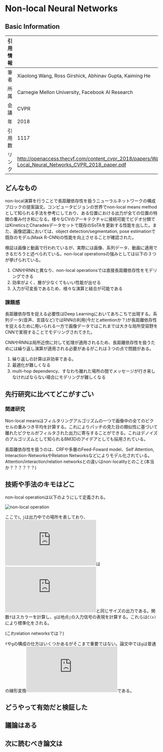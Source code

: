 # Non-local Neural Networks

## Basic Information

| 引用情報 |                                                                                                          |
| -------- | -------------------------------------------------------------------------------------------------------- |
| 筆者     | Xiaolong Wang, Ross Girshick, Abhinav Gupta, Kaiming He                                                  |
| 所属     | Carnegie Mellon University, Facebook AI Research                                                         |
| 会議     | CVPR                                                                                                     |
| 年       | 2018                                                                                                     |
| 引用数   | 1117                                                                                                     |
| リンク   | http://openaccess.thecvf.com/content_cvpr_2018/papers/Wang_Non-Local_Neural_Networks_CVPR_2018_paper.pdf |

## どんなもの

non-local演算を行うことで長距離依存性を扱うニューラルネットワークの構成ブロックの提案論文。コンピュータビジョンの世界でnon-local means methodとして知られる手法を参考にしており、ある位置における出力が全ての位置の特徴の重み付き和になる。様々なCVのアーキテクチャに接続可能でビデオ分類ではKineticsとCharadesデータセットで既存のSoTAを更新する性能を出した。また、画像認識においては、object detection/segmentation, pose estimationで既存のモデル(Mask R-CNN)の性能を向上させることが確認された。

検証は画像と動画で行われているが、実際には画像、系列データ、動画に適用できるだろうと述べられている。non-local operationsの強みとしては以下の３つが挙げられている。

1. CNNやRNNと異なり、non-local operationsでは直接長距離依存性をモデリングできる
2. 効率がよく、層が少なくてもいい性能が出せる
3. 入力が可変長であるため、様々な演算と結合が可能である

### 課題感

長距離依存性を捉える必要性はDeep Learningにおいてあちこちで出現する。系列データ(音声、言語など)ではRNNの利用(今だとattentionか？)が長距離依存性を捉えるために用いられる一方で画像データではこれまでは大きな局所受容野をCNNで実現することでモデリングされてきた。

CNNやRNNは局所近傍に対して処理が適用されるため、長距離依存性を扱うためには繰り返し演算が適用される必要があるがこれは３つの点で問題がある。

1. 繰り返しの計算は非効率である。
2. 最適化が難しくなる
3. multi-hop dependency、すなわち離れた場所の間でメッセージが行き来しなければならない場合にモデリングが難しくなる

## 先行研究に比べてどこがすごい

### 関連研究

Non-local meansはフィルタリングアルゴリズムの一つで画像中の全てのピクセルの重みつき平均を計算する。これによりパッチの見た目の類似性に基づいて離れたピクセルがフィルタされた出力に寄与することができる。これはデノイズのアルゴリズムとして知られるBM3Dのアイデアとしても採用されている。

長距離依存性を扱うのは、CRFや多層のFeed-Foward model、Self Attention, Interaction-NetworksやRelation Networksなどによりモデル化されている。Attention/interaction/relation networksとの違いはnon-localityとのこと(本当か？？？？？？)

## 技術や手法のキモはどこ

non-local operationは以下のようにして定義される。

![non-local operation](https://latex.codecogs.com/gif.latex?y_i&space;=&space;\frac{1}{c(x)}\sum_{\forall&space;j}f(x_i,&space;x_j)g(x_j))

ここで`i`, `j`は出力中での場所を表しており、![y](https://latex.codecogs.com/gif.latex?y)は![x](https://latex.codecogs.com/gif.latex?x)と同じサイズの出力である。関数`f`はスカラーを計算し、`g`は地点`j`の入力信号の表現を計算する。これらは`C(x)`により標準化をされる。

(これrelation networksでは？)

`f`や`g`の構成の仕方はいくつかあるがそこまで重要ではない。論文中では`g`は普通の線形変換![g](https://latex.codecogs.com/gif.latex?g(x_j)&space;=&space;W_g&space;x_j)である。

## どうやって有効だと検証した

## 議論はある

## 次に読むべき論文は
